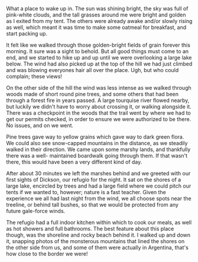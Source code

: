 What a place to wake up in. The sun was shining bright, the sky was full of pink-white clouds, and the tall grasses around me were bright and golden as I exited from my tent. The others were already awake and/or slowly rising as well, which meant it was time to make some oatmeal for breakfast, and start packing up.

It felt like we walked through those golden-bright fields of grain forever this morning. It sure was a sight to behold. But all good things must come to an end, and we started to hike up and up until we were overlooking a large lake below. The wind had also picked up at the top of the hill we had just climbed and was blowing everyones hair all over the place. Ugh, but who could complain; these views!

On the other side of the hill the wind was less intense as we walked through woods made of short round pine trees, and some others that had been through a forest fire in years passed. A large tourquise river flowed nearby, but luckily we didn't have to worry about crossing it, or walking alongside it. There was a checkpoint in the woods that the trail went by where we had to get our permits checked, in order to ensure we were authorized to be there. No issues, and on we went.

Pine trees gave way to yellow grains which gave way to dark green flora. We could also see snow-capped mountains in the distance, as we steadily walked in their direction. We came upon some marshy lands, and thankfully there was a well- maintained boardwalk going through them. If that wasn't there, this would have been a very different kind of day.

After about 30 minutes we left the marshes behind and we greeted with our first sights of Dickson, our refugio for the night. It sat on the shores of a large lake, encircled by trees and had a large field where we could pitch our tents if we wanted to, however; nature is a fast teacher. Given the experience we all had last night from the wind, we all choose spots near the treeline, or behind tall bushes, so that we would be protected from any future gale-force winds.

The refugio had a full indoor kitchen within which to cook our meals, as well as hot showers and full bathrooms. The best feature about this place though, was the shoreline and rocky beach behind it. I walked up and down it, snapping photos of the monsterous mountains that lined the shores on the other side from us, and some of them were actually in Argentina, that's how close to the border we were!